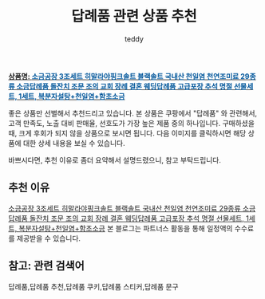 ﻿---
layout: post
title:  "답례품 관련 상품 추천"
author: teddy
categories: [ 가구/인테리어 ]
tags: [답례품,답례품 추천,답례품 쿠키,답례품 스티커,답례품 문구]
image: https://static.coupangcdn.com/image/vendor_inventory/77aa/7e2bcf0689c39623fd370a721e2e5f60154a465ec380b3cd4c6470ee4ca8.jpg 
description: "쿠팡에서 답례품 관련 상품으로 가장 고객 선호도가 높은 제품 중 하나입니다."
---

<a href="https://link.coupang.com/re/AFFSDP?lptag=AF3256674&pageKey=2000501301&itemId=3404252384&vendorItemId=71390866907&traceid=V0-153-0f005e184842d5ad&requestid=20221226224829460322685"><b>상품명: <font color='#01579B'>소금공장 3조세트 히말라야핑크솔트 블랙솔트 국내산 천일염 천연조미료 29종류 소금답례품 돌잔치 조문 조의 교회 장례 결혼 웨딩답례품 고급포장 추석 명절 선물세트, 1세트, 복분자설탕+천일염+함초소금</font></b></a>

좋은 상품만 선별해서 추천드리고 있습니다.
본 상품은 쿠팡에서 "답례품" 와 관련해서, 고객 만족도, 노출 대비 판매율, 선호도가 가장 높은 제품 중의 하나입니다.
구매하셨을 때, 크게 후회가 되지 않을 상품으로 보시면 됩니다. 
다음 이미지를 클릭하시면 해당 상품에 대한 상세 내용을 보실 수 있습니다.

바쁘시다면, 추천 이유로 좀더 요약해서 설명드렸으니, 참고 부탁드립니다.

## 추천 이유 

<a href="https://link.coupang.com/re/AFFSDP?lptag=AF3256674&pageKey=2000501301&itemId=3404252384&vendorItemId=71390866907&traceid=V0-153-0f005e184842d5ad&requestid=20221226224829460322685">소금공장 3조세트 히말라야핑크솔트 블랙솔트 국내산 천일염 천연조미료 29종류 소금답례품 돌잔치 조문 조의 교회 장례 결혼 웨딩답례품 고급포장 추석 명절 선물세트, 1세트, 복분자설탕+천일염+함초소금</a>
본 블로그는 파트너스 활동을 통해 일정액의 수수료를 제공받을 수 있습니다.

## 참고: 관련 검색어    
답례품,답례품 추천,답례품 쿠키,답례품 스티커,답례품 문구